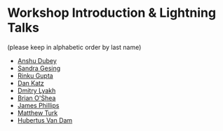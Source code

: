 Workshop Introduction & Lightning Talks
================
(please keep in alphabetic order by last name)

* [Anshu Dubey](Dubey.pdf)
* [Sandra Gesing](Gesing.pdf)
* [Rinku Gupta](Gupta.pdf)
* [Dan Katz](Katz.pdf)
* [Dmitry Lyakh](Lyakh.pdf)
* [Brian O'Shea](OShea.pdf)
* [James Phillips](Phillips.pdf)
* [Matthew Turk](Turk.pdf)
* [Hubertus Van Dam](VanDam.pdf)

